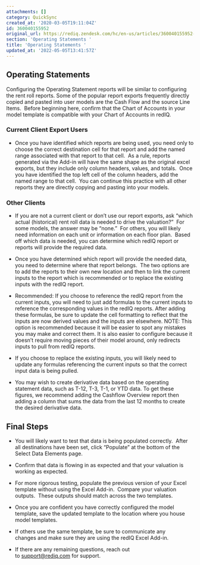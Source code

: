 ```yaml
---
attachments: []
category: QuickSync
created_at: '2020-03-05T19:11:04Z'
id: 360040155952
original_url: https://rediq.zendesk.com/hc/en-us/articles/360040155952-Operating-Statements
section: 'Operating Statements '
title: 'Operating Statements '
updated_at: '2022-05-05T13:41:57Z'
---
```


## Operating Statements

Configuring the Operating Statement reports will be similar to configuring the rent roll reports. Some of the popular report exports frequently directly copied and pasted into user models are the Cash Flow and the source Line Items.  Before beginning here, confirm that the Chart of Accounts in your model template is compatible with your Chart of Accounts in redIQ.

### Current Client Export Users

* Once you have identified which reports are being used, you need only to choose the correct destination cell for that report and add the named range associated with that report to that cell.  As a rule, reports generated via the Add-in will have the same shape as the original excel exports, but they include only column headers, values, and totals.  Once you have identified the top left cell of the column headers, add the named range to that cell.  You can continue this practice with all other reports they are directly copying and pasting into your models.

### Other Clients

* If you are not a current client or don’t use our report exports, ask “which actual (historical) rent roll data is needed to drive the valuation?”  For some models, the answer may be “none.”  For others, you will likely need information on each unit or information on each floor plan.  Based off which data is needed, you can determine which redIQ report or reports will provide the required data.
* Once you have determined which report will provide the needed data, you need to determine where that report belongs.  The two options are to add the reports to their own new location and then to link the current inputs to the report which is recommended or to replace the existing inputs with the redIQ report.

* Recommended: If you choose to reference the redIQ report from the current inputs, you will need to just add formulas to the current inputs to reference the corresponding values in the redIQ reports. After adding these formulas, be sure to update the cell formatting to reflect that the inputs are now derived values and the inputs are elsewhere. NOTE: This option is recommended because it will be easier to spot any mistakes you may make and correct them. It is also easier to configure because it doesn’t require moving pieces of their model around, only redirects inputs to pull from redIQ reports.
* If you choose to replace the existing inputs, you will likely need to update any formulas referencing the current inputs so that the correct input data is being pulled.

* You may wish to create derivative data based on the operating statement data, such as T-12, T-3, T-1, or YTD data. To get these figures, we recommend adding the Cashflow Overview report then adding a column that sums the data from the last 12 months to create the desired derivative data.

## Final Steps

* You will likely want to test that data is being populated correctly.  After all destinations have been set, click “Populate” at the bottom of the Select Data Elements page.
* Confirm that data is flowing in as expected and that your valuation is working as expected.
* For more rigorous testing, populate the previous version of your Excel template without using the Excel Add-in.  Compare your valuation outputs.  These outputs should match across the two templates.
* Once you are confident you have correctly configured the model template, save the updated template to the location where you house model templates.

* If others use the same template, be sure to communicate any changes and make sure they are using the redIQ Excel Add-in.
* If there are any remaining questions, reach out to [support@rediq.com](mailto:support@rediq.com) for support.